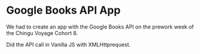 # Google Books API App

We had to create an app with the Google Books API on the prework week of the Chingu Voyage Cohort 8.

Did the API call in Vanilla JS with XMLHttprequest.
